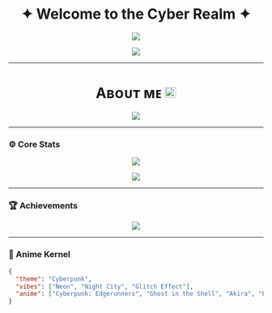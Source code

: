 <h1 align="center">✦ Welcome to the Cyber Realm ✦</h1>

<p align="center">
  <img src="https://readme-typing-svg.demolab.com?font=Caveat&weight=600&size=60&duration=3500&pause=1200&center=true&vCenter=true&width=1080&height=100&color=FF3C3C&lines=Initializing+Persona...;Loading+Cyberpunk+Shell...;Welcome+to+Neo-Tokyo" />
</p>

<p align="center">
  <img src="https://i.ibb.co/fYMxrHQ0/photo-2025-04-29-16-45-17-7498777191010795536.jpg" />
</p>

---

<h1 align="center">Aʙᴏᴜᴛ ᴍᴇ <img src="https://emojis.slackmojis.com/emojis/images/1621024394/39092/cat-roll.gif?1621024394" width="22" /></h1>


<p align="center">
  <img src="https://readme-typing-svg.demolab.com?font=Caveat&weight=600&size=60&duration=3500&pause=1200&center=true&vCenter=true&width=1080&height=100&color=f75c7e&lines=Hi!%2C+I'm+Rexy+Sama;I'm++Not+a+Developer+" />
</p>

---

### ⚙️ Core Stats

<p align="center">
  <img src="https://github-readme-stats.vercel.app/api?username=yourusername&show_icons=true&theme=transparent&hide_border=true&icon_color=ffffff&title_color=ffffff&text_color=cccccc" />
</p>

<p align="center">
  <img src="https://github-readme-streak-stats.herokuapp.com/?user=yourusername&theme=github-dark&hide_border=true&ring=ffffff&fire=ffffff&currStreakLabel=ffffff" />
</p>

---

### 🏆 Achievements

<p align="center">
  <img src="https://github-profile-trophy.vercel.app/?username=yourusername&theme=onedark&no-frame=true&no-bg=true&margin-w=10" />
</p>

---

### 💾 Anime Kernel

```json
{
  "theme": "Cyberpunk",
  "vibes": ["Neon", "Night City", "Glitch Effect"],
  "anime": ["Cyberpunk: Edgerunners", "Ghost in the Shell", "Akira", "Blame!"]
}
